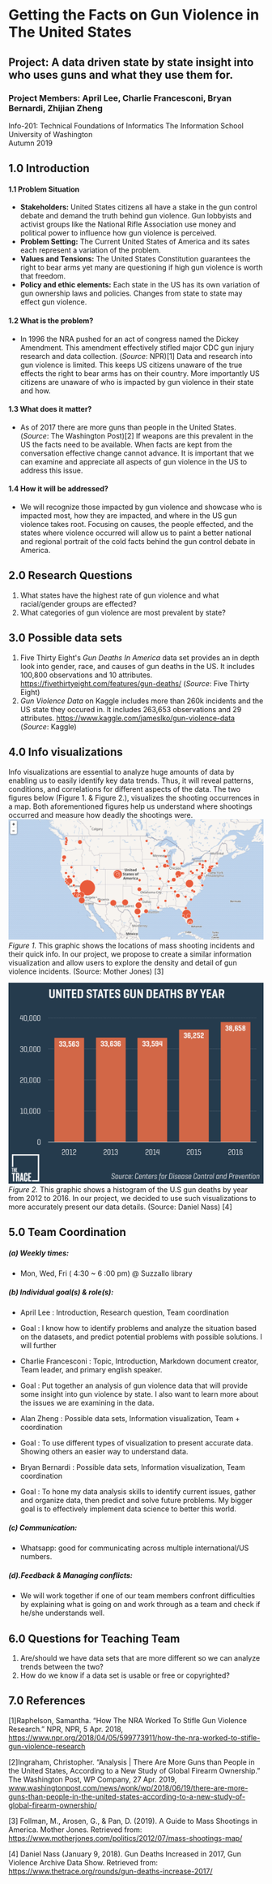 # Getting the Facts on Gun Violence in The United States
## Project: A data driven state by state insight into who uses guns and what they use them for.
### Project Members: April Lee, Charlie Francesconi, Bryan Bernardi, Zhijian Zheng
Info-201: Technical Foundations of Informatics The Information School \
University of Washington \
Autumn 2019
## 1.0 Introduction

#### 1.1 Problem Situation
- **Stakeholders:** United States citizens all have a stake in the gun control debate and demand the truth behind gun violence. Gun lobbyists and activist groups like the National Rifle Association use money and political power to influence how gun violence is perceived.
- **Problem Setting:** The Current United States of America and its sates each represent a variation of the problem.
- **Values and Tensions:** The United States Constitution guarantees the right to bear arms yet many are questioning if high gun violence is worth that freedom.
- **Policy and ethic elements:** Each state in the US has its own variation of gun ownership laws and policies. Changes from state to state may effect gun violence.


#### 1.2 What is the problem?
- In 1996 the NRA pushed for an act of congress named the Dickey Amendment. This amendment effectively stifled major CDC gun injury research and data collection. (_Source_: NPR)[1] Data and research into gun violence is limited. This keeps US citizens unaware of the true effects the right to bear arms has on their country. More importantly US citizens are unaware of who is impacted by gun violence in their state and how.

#### 1.3 What does it matter?
- As of 2017 there are more guns than people in the United States.(_Source_: The Washington Post)[2] If weapons are this prevalent in the US the facts need to be available. When facts are kept from the conversation effective change cannot advance. It is important that we can examine and appreciate all aspects of gun violence in the US to address this issue.

#### 1.4 How it will be addressed?
- We will recognize those impacted by gun violence and showcase who is impacted most, how they are impacted, and where in the US gun violence takes root. Focusing on causes, the people effected, and the states where violence occurred will allow us to paint a better national and regional portrait of the cold facts behind the gun control debate in America.

## 2.0 Research Questions
1. What states have the highest rate of gun violence and what racial/gender groups are effected?
2. What categories of gun violence are most prevalent by state?

## 3.0 Possible data sets
1. Five Thirty Eight's _Gun Deaths In America_ data set provides an in depth look into gender, race, and causes of gun deaths in the US. It includes 100,800 observations and 10 attributes. https://fivethirtyeight.com/features/gun-deaths/ (_Source_: Five Thirty Eight)
2. _Gun Violence Data_ on Kaggle includes more than 260k incidents and the US state they occured in. It includes 263,653 observations and 29 attributes.  https://www.kaggle.com/jameslko/gun-violence-data (_Source_: Kaggle)

## 4.0 Info visualizations
Info visualizations are essential to analyze huge amounts of data by enabling us to easily identify key data trends. Thus, it will reveal patterns, conditions, and correlations for different aspects of the data. The two figures below (Figure 1. & Figure 2.), visualizes the shooting occurrences in a map. Both aforementioned figures help us understand where shootings occurred and measure how deadly the shootings were.
![information-visualization-1](/images/information-visualization-1.png)
_Figure 1._ This graphic shows the locations of mass shooting incidents and their quick info. In our project, we propose to create a similar information visualization and allow users to explore the density and detail of gun violence incidents. (Source: Mother Jones) [3]

![information-visualization-2](/images/information-visualization-2.png)
_Figure 2._ This graphic shows a histogram of the U.S gun deaths by year from 2012 to 2016. In our project, we decided to use such visualizations to more accurately present our data details. (Source: Daniel Nass) [4]

## 5.0 Team Coordination
##### (a) Weekly times:
- Mon, Wed, Fri ( 4:30 ~ 6 :00 pm) @ Suzzallo library

##### (b) Individual goal(s) & role(s):
- April Lee : Introduction, Research question, Team coordination
 + Goal :  I know how to identify problems and analyze the situation based on the datasets, and predict potential problems with possible solutions. I will further
- Charlie Francesconi : Topic, Introduction, Markdown document creator, Team leader, and primary english speaker.
 + Goal : Put together an analysis of gun violence data that will provide some insight into gun violence by state. I also want to learn more about the issues we are examining in the data.
- Alan Zheng : Possible data sets, Information visualization, Team +      coordination
 + Goal : To use different types of visualization to present accurate data. Showing others an easier way to understand data.
- Bryan Bernardi : Possible data sets, Information visualization, Team coordination
 + Goal : To hone my data analysis skills to identify current issues, gather and organize data, then predict and solve future problems. My bigger goal is to effectively implement data science to better this world.

##### (c) Communication:
- Whatsapp: good for communicating across multiple international/US numbers.

##### (d).Feedback & Managing conflicts:
- We will work together if one of our team members confront difficulties by explaining what is going on and work through as a team and check if he/she understands well.

## 6.0 Questions for Teaching Team
1. Are/should we have data sets that are more different so we can analyze trends between the two?
2. How do we know if a data set is usable or free or copyrighted?

## 7.0 References

[1]Raphelson, Samantha. “How The NRA Worked To Stifle Gun Violence Research.” NPR, NPR, 5 Apr. 2018, https://www.npr.org/2018/04/05/599773911/how-the-nra-worked-to-stifle-gun-violence-research

[2]Ingraham, Christopher. “Analysis | There Are More Guns than People in the United States, According to a New Study of Global Firearm Ownership.” The Washington Post, WP Company, 27 Apr. 2019, www.washingtonpost.com/news/wonk/wp/2018/06/19/there-are-more-guns-than-people-in-the-united-states-according-to-a-new-study-of-global-firearm-ownership/

[3] Follman, M., Arosen, G., & Pan, D.  (2019). A Guide to Mass Shootings in America. Mother Jones. Retrieved from: https://www.motherjones.com/politics/2012/07/mass-shootings-map/

[4]  Daniel Nass (January 9, 2018). Gun Deaths Increased in 2017, Gun Violence Archive Data Show. Retrieved from: https://www.thetrace.org/rounds/gun-deaths-increase-2017/
